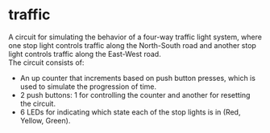 # traffic
A circuit for simulating the behavior of a four-way traffic light system,
where one stop light controls traffic along the North-South road and another stop light controls traffic along the East-West road.  
The circuit consists of:
 - An up counter that increments based on push button presses, which is used to simulate the progression of time.
 - 2 push buttons: 1 for controlling the counter and another for resetting the circuit.
 - 6 LEDs for indicating which state each of the stop lights is in (Red, Yellow, Green).